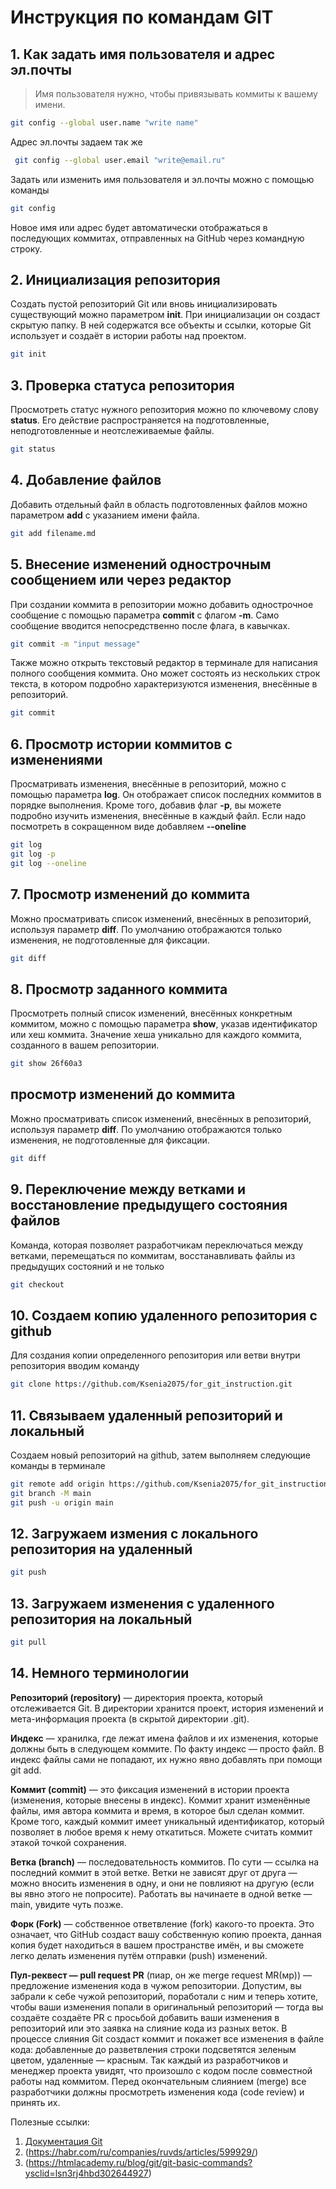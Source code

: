 # Инструкция по командам GIT

## 1. Как задать имя пользователя и адрес эл.почты

>Имя пользователя нужно, чтобы привязывать коммиты к вашему имени.
```sh
git config --global user.name "write name"
```
Адрес эл.почты задаем так же
```sh
 git config --global user.email "write@email.ru"
``` 
Задать или изменить имя пользователя и эл.почты можно с помощью команды
```sh
git config
```
Новое имя или адрес будет автоматически отображаться в последующих коммитах, отправленных на GitHub через командную строку.

## 2. Инициализация репозитория

Создать пустой репозиторий Git или вновь инициализировать существующий можно параметром **init**. При инициализации он создаст скрытую папку. В ней содержатся все объекты и ссылки, которые Git использует и создаёт в истории работы над проектом.
```sh
git init
```
## 3. Проверка статуса репозитория
Просмотреть статус нужного репозитория можно по ключевому слову **status**. Его действие распространяется на подготовленные, неподготовленные и неотслеживаемые файлы.

```sh
git status
```

## 4. Добавление файлов

Добавить отдельный файл в область подготовленных файлов можно параметром **add** с указанием имени файла. 

```sh
git add filename.md
```

## 5. Внесение изменений однострочным сообщением или через редактор
При создании коммита в репозитории можно добавить однострочное сообщение с помощью параметра **commit** с флагом **-m**. Само сообщение вводится непосредственно после флага, в кавычках.

```sh
git commit -m "input message"
```
Также можно открыть текстовый редактор в терминале для написания полного сообщения коммита. Оно может состоять из нескольких строк текста, в котором подробно характеризуются изменения, внесённые в репозиторий.

```sh
git commit
```

## 6. Просмотр истории коммитов с изменениями

Просматривать изменения, внесённые в репозиторий, можно с помощью параметра **log**. Он отображает список последних коммитов в порядке выполнения. Кроме того, добавив флаг **-p**, вы можете подробно изучить изменения, внесённые в каждый файл. Если надо посмотреть в сокращенном виде добавляем **--oneline**

```sh
git log
git log -p
git log --oneline
```

## 7. Просмотр изменений до коммита

Можно просматривать список изменений, внесённых в репозиторий, используя параметр **diff**. По умолчанию отображаются только изменения, не подготовленные для фиксации.

```sh
git diff
```
## 8. Просмотр заданного коммита

Просмотреть полный список изменений, внесённых конкретным коммитом, можно с помощью параметра **show**, указав идентификатор или хеш коммита. Значение хеша уникально для каждого коммита, созданного в вашем репозитории.

```sh
git show 26f60a3
```
## просмотр изменений до коммита

Можно просматривать список изменений, внесённых в репозиторий, используя параметр **diff**. По умолчанию отображаются только изменения, не подготовленные для фиксации.

```sh
git diff
```

## 9. Переключение между ветками и восстановление предыдущего состояния файлов

Команда, которая позволяет разработчикам переключаться между ветками, перемещаться по коммитам, восстанавливать файлы из предыдущих состояний и не только

```sh
git checkout
```
## 10. Создаем копию удаленного репозитория с github

Для создания копии определенного репозитория или ветви внутри репозитория вводим команду

```sh
git clone https://github.com/Ksenia2075/for_git_instruction.git
```
## 11. Связываем удаленный репозиторий и локальный
Создаем новый репозиторий на github, затем выполняем следующие команды в терминале
```sh 
git remote add origin https://github.com/Ksenia2075/for_git_instruction.git
git branch -M main
git push -u origin main
```

## 12. Загружаем измения с локального репозитория на удаленный

```sh
git push
```
## 13. Загружаем изменения с удаленного репозитория на локальный

```sh
git pull
```
## 14. Немного терминологии

**Репозиторий (repository)** — директория проекта, который отслеживается Git. В директории хранится проект, история изменений и мета-информация проекта (в скрытой директории .git).

**Индекс** — хранилка, где лежат имена файлов и их изменения, которые должны быть в следующем коммите. По факту индекс — просто файл. В индекс файлы сами не попадают, их нужно явно добавлять при помощи git add.

**Коммит (commit)** — это фиксация изменений в истории проекта (изменения, которые внесены в индекс). Коммит хранит изменённые файлы, имя автора коммита и время, в которое был сделан коммит. Кроме того, каждый коммит имеет уникальный идентификатор, который позволяет в любое время к нему откатиться. Можете считать коммит этакой точкой сохранения.

**Ветка (branch)** — последовательность коммитов. По сути — ссылка на последний коммит в этой ветке. Ветки не зависят друг от друга — можно вносить изменения в одну, и они не повлияют на другую (если вы явно этого не попросите). Работать вы начинаете в одной ветке — main, увидите чуть позже.

**Форк (Fork)** — собственное ответвление (fork) какого-то проекта. Это означает, что GitHub создаст вашу собственную копию проекта, данная копия будет находиться в вашем пространстве имён, и вы сможете легко делать изменения путём отправки (push) изменений.

**Пул-реквест — pull request PR** (пиар, он же merge request MR(мр)) — предложение изменения кода в чужом репозитории. Допустим, вы забрали к себе чужой репозиторий, поработали с ним и теперь хотите, чтобы ваши изменения попали в оригинальный репозиторий — тогда вы создаёте создаёте PR с просьбой добавить ваши изменения в репозиторий или это заявка на слияние кода из разных веток. В процессе слияния Git создаст коммит и покажет все изменения в файле кода: добавленные до разветвления строки подсветятся зеленым цветом, удаленные — красным. Так каждый из разработчиков и менеджер проекта увидят, что произошло с кодом после совместной работы над коммитом. Перед окончательным слиянием (merge) все разработчики должны просмотреть изменения кода (code review) и принять их.



Полезные ссылки:
1. [Документация Git](https://git-scm.com/docs/git "Всплывающая подсказка")
2. (https://habr.com/ru/companies/ruvds/articles/599929/)
3. (https://htmlacademy.ru/blog/git/git-basic-commands?ysclid=lsn3rj4hbd302644927)